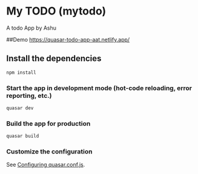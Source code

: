 # My TODO (mytodo)

A todo App by Ashu

##Demo https://quasar-todo-app-aat.netlify.app/

## Install the dependencies
```bash
npm install
```



### Start the app in development mode (hot-code reloading, error reporting, etc.)
```bash
quasar dev
```


### Build the app for production
```bash
quasar build
```

### Customize the configuration
See [Configuring quasar.conf.js](https://v1.quasar.dev/quasar-cli/quasar-conf-js).
